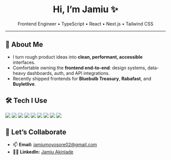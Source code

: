 <!-- Profile Header -->
<h1 align="center">Hi, I’m Jamiu ✨</h1>
<p align="center">
  Frontend Engineer • TypeScript • React • Next.js • Tailwind CSS
</p>


---

## 🚀 About Me
- I turn rough product ideas into **clean, performant, accessible** interfaces.
- Comfortable owning the **frontend end-to-end**: design systems, data-heavy dashboards, auth, and API integrations.
- Recently shipped frontends for **Bluebulb Treasury**, **Rabafast**, and **Buyletlive**.

## 🛠️ Tech I Use
<p>
  <img src="https://img.shields.io/badge/TypeScript-3178C6?logo=typescript&logoColor=white" />
  <img src="https://img.shields.io/badge/React-20232A?logo=react&logoColor=61DAFB" />
  <img src="https://img.shields.io/badge/Next.js-000000?logo=nextdotjs&logoColor=white" />
  <img src="https://img.shields.io/badge/Tailwind-06B6D4?logo=tailwindcss&logoColor=white" />
  <img src="https://img.shields.io/badge/TanStack_Query-FF4154?logo=reactquery&logoColor=white" />
  <img src="https://img.shields.io/badge/React%20Native-61DAFB?logo=react&logoColor=black" />
  <img src="https://img.shields.io/badge/Expo-000020?logo=expo&logoColor=white" />
  <img src="https://img.shields.io/badge/Vite-646CFF?logo=vite&logoColor=white" />
  <img src="https://img.shields.io/badge/REST%20APIs-2F855A?logo=postman&logoColor=white" />
</p>


## 🤝 Let’s Collaborate 
- 📫 **Email:** <jamiumoyosore02@gmail.com>  
- 🧑‍💻 **LinkedIn:** [Jamiu Akinlade](https://www.linkedin.com/in/jamiu-akinlade-7081b9211/)

